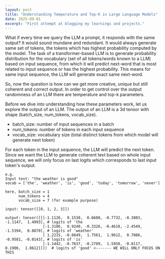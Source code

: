 ```yaml
---
layout: post
title: "Understanding Temperature and Top-K in Large Language Models"
date: 2025-09-01
excerpt: "First attempt at blogging my learnings and projects."
---
```


What if every time we query the LLM a prompt, it responds with the same output? It would sound mundane and redundant. It would always generate same set of tokens, the tokens which has highest probability computed by the model. The task of a transformer-based LLM is to generate probability distribution for the vocabulary (set of all tokens/words known to a LLM) based on input sequence, from which it will predict next-word that is most related to input sequence or has the highest probability. This means for same input sequence, the LLM will generate exact same next-word.

So, now the question is how can we get more creative, unique but still coherent and correct output. In order to get control over the output randomness of an LLM there are temperature and top-k parameters.

Before we dive into understanding how these parameters work, let us explore the output of an LLM. The output of an LLM is a 3d tensor with shape (batch_size, num_tokens, vocab_size).

- batch_size: number of input sequences in a batch
- num_tokens: number of tokens in each input sequence
- vocab_size: vocabulary size (total distinct tokens from which model will generate next token)

For each token in the input sequence, the LLM will predict the next token. Since we want the LLM to generate coherent text based on whole input sequence, we will only focus on last logits which corresponds to last input token's output.

```
e.g.
Input text: "the weather is good"
vocab = ['the', 'weather', 'is', 'good', 'today', 'tomorrow', 'never']

here, batch_size = 1
      num_tokens = 4
      vocab_size = 7 (for example purpose)

input: tensor([[0, 1, 2, 3]])

output: tensor([[[-1.1126,  0.1530,  0.6608, -0.7732, -0.3803, -1.1147,  1.4993], # logits of 'the
                 [-1.3186,  0.9240, -0.3326, -0.4618, -2.4549, -1.5394,  0.8870], # logits of 'weather'
                 [ 1.2215, -0.8649,  1.7561,  1.9612,  0.7086, -0.9581, -0.0143], # logits of 'is'
                 [-1.1442, -0.7637, -0.2789,  1.5958, -0.8117,  0.1906,  1.8612]]])  # logits of 'good' <------- WE WILL ONLY FOCUS ON THIS
```

<!--more-->
